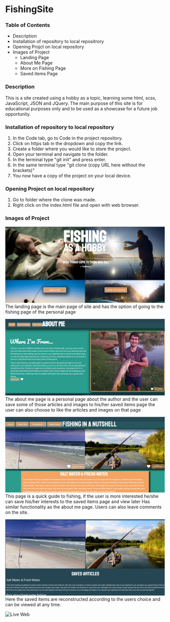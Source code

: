 # FishingSite

### Table of Contents

* Description
* Installation of repository to local repositrory
* Opening Projct on local repository
* Images of Project
    * Landing Page
    * About Me Page
    * More on Fishing Page
    * Saved items Page

### Description

This is a site created using a hobby as a topic, learning some html, scss, JavaScript, JSON and JQuery.
The main purpose of this site is for educational purposes only and to be used as a showcase for a future job opportunity.

### Installation of repository to local repository

1. In the Code tab, go to Code in the project repository.
2. Click on https tab in the dropdown and copy the link.
3. Create a folder where you would like to store the project.
4. Open your terminal and navigate to the folder.
5. In the terminal type "git init" and press enter.
6. In the same terminal type "git clone (copy URL here without the brackets)"
7. You now have a copy of the project on your local device.

### Opening Project on local repository

1. Go to folder where the clone was made.
2. Right click on the index.html file and open with web browser.

### Images of Project

![LandingPage Picture](/LandingPage.png)
The landing page is the main page of site and has the option of going to the fishing page of the personal page

![AboutMePage Picture](/aboutPage.png)
The about me page is a personal page about the author and the user can save some of those articles and images to his/her saved items page
the user can also choose to like the articles and images on that page

![MoreOnFishingPage Picture](/MoreFishingPage.png)
This page is a quick guide to fishing, if the user is more interested he/she can save his/her interests to the saved items page and view later
Has similar functionality as the about me page. Users can also leave comments on the site.

![savedItemsPage Picture](/savedItemsPage.png)
Here the saved items are reconstructed according to the users choice and can be viewed at any time.


![Live Web](https://mwviljoen.github.io/FishingSite/)
